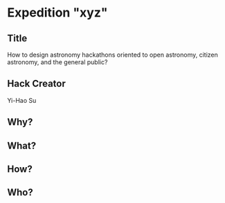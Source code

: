 # Expedition "xyz"

## Title
How to design astronomy hackathons oriented to open astronomy, citizen astronomy, and the general public?

## Hack Creator
Yi-Hao Su

## Why?


## What?


## How?


## Who?